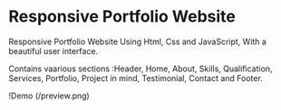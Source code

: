 # Responsive Portfolio Website

Responsive Portfolio Website Using Html, Css and JavaScript, With a beautiful user interface. 

Contains vaarious sections :Header, Home, About, Skills, Qualification, Services, Portfolio, Project in mind, Testimonial, Contact and Footer.

!Demo (/preview.png)
